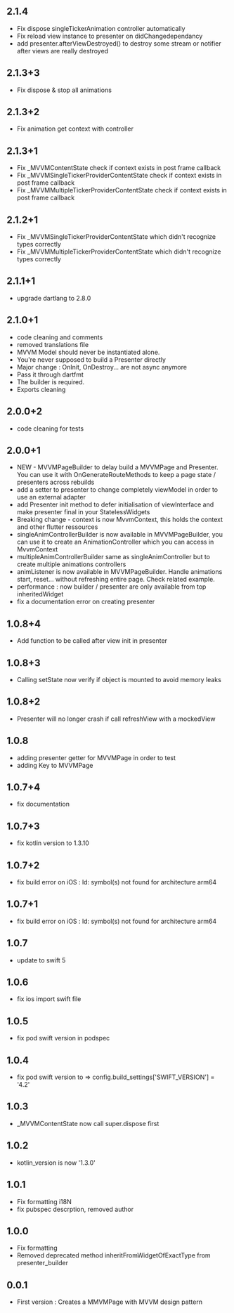 ## 2.1.4
* Fix dispose singleTickerAnimation controller automatically
* Fix reload view instance to presenter on didChangedependancy
* add presenter.afterViewDestroyed() to destroy some stream or notifier after views are really destroyed

## 2.1.3+3
* Fix dispose & stop all animations

## 2.1.3+2
* Fix animation get context with controller

## 2.1.3+1
* Fix _MVVMContentState check if context exists in post frame callback
* Fix _MVVMSingleTickerProviderContentState check if context exists in post frame callback
* Fix _MVVMMultipleTickerProviderContentState check if context exists in post frame callback


## 2.1.2+1
* Fix _MVVMSingleTickerProviderContentState which didn't recognize types correctly
* Fix _MVVMMultipleTickerProviderContentState which didn't recognize types correctly

## 2.1.1+1
* upgrade dartlang to 2.8.0

## 2.1.0+1
* code cleaning and comments
* removed translations file
* MVVM Model should never be instantiated alone.
* You're never supposed to build a Presenter directly
* Major change : OnInit, OnDestroy... are not async anymore
* Pass it through dartfmt
* The builder is required.
* Exports cleaning


## 2.0.0+2
* code cleaning for tests

## 2.0.0+1
* NEW - MVVMPageBuilder to delay build a MVVMPage and Presenter. You can use it with OnGenerateRouteMethods to keep a page state / presenters across rebuilds
* add a setter to presenter to change completely viewModel in order to use an external adapter
* add Presenter init method to defer initialisation of viewInterface and make presenter final in your StatelessWidgets 
* Breaking change - context is now MvvmContext, this holds the context and other flutter ressources
* singleAnimControllerBuilder is now available in MVVMPageBuilder, you can use it to create an AnimationController which you can access in MvvmContext
* multipleAnimControllerBuilder same as singleAnimController but to create multiple animations controllers
* animListener is now available in MVVMPageBuilder. Handle animations start, reset... without refreshing entire page. Check related example.
* performance : now builder / presenter are only available from top inheritedWidget
* fix a documentation error on creating presenter


## 1.0.8+4
* Add function to be called after view init in presenter

## 1.0.8+3
* Calling setState now verify if object is mounted to avoid memory leaks

## 1.0.8+2
* Presenter will no longer crash if call refreshView with a mockedView

## 1.0.8
* adding presenter getter for MVVMPage in order to test
* adding Key to MVVMPage

## 1.0.7+4
* fix documentation 

## 1.0.7+3
* fix kotlin version to 1.3.10

## 1.0.7+2
* fix build error on iOS : ld: symbol(s) not found for architecture arm64

## 1.0.7+1
* fix build error on iOS : ld: symbol(s) not found for architecture arm64

## 1.0.7
* update to swift 5

## 1.0.6
* fix ios import swift file

## 1.0.5
* fix pod swift version in podspec

## 1.0.4
* fix pod swift version to => config.build_settings['SWIFT_VERSION'] = '4.2'

## 1.0.3
* _MVVMContentState now call super.dispose first

## 1.0.2
* kotlin_version is now '1.3.0'

## 1.0.1
* Fix formatting i18N
* fix pubspec descrption, removed author

## 1.0.0
* Fix formatting
* Removed deprecated method inheritFromWidgetOfExactType from presenter_builder

## 0.0.1
* First version : Creates a MMVMPage with MVVM design pattern
